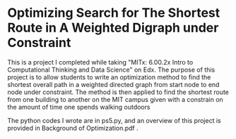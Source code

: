 # Optimizing Search for The Shortest Route in A Weighted Digraph under Constraint

This is a project I completed while taking "MITx: 6.00.2x Intro to Computational Thinking and Data Science" on Edx. The purpose of this project is to allow students to write an optimization method to find the shortest overall path in a weighted directed graph from start node to end node under constraint. The method is then applied to find the shortest route from one building to another on the MIT campus given with a constrain on the amount of time one spends walking outdoors

The python codes I wrote are in ps5.py, and an overview of this project is provided in Background of Optimization.pdf .